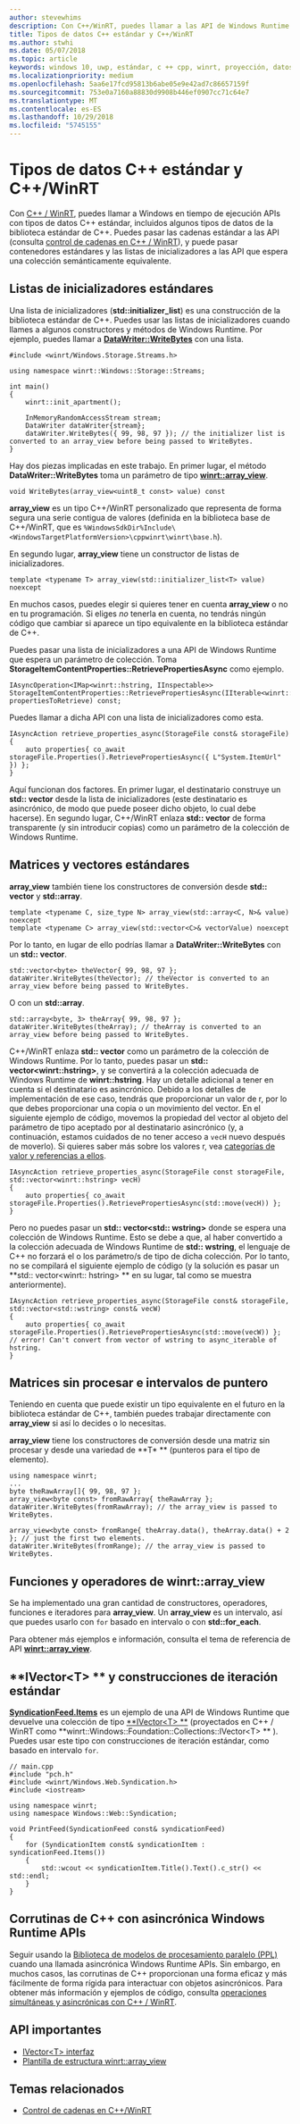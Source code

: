 ```yaml
---
author: stevewhims
description: Con C++/WinRT, puedes llamar a las API de Windows Runtime con tipos de datos C++ estándar.
title: Tipos de datos C++ estándar y C++/WinRT
ms.author: stwhi
ms.date: 05/07/2018
ms.topic: article
keywords: windows 10, uwp, estándar, c ++ cpp, winrt, proyección, datos, tipos
ms.localizationpriority: medium
ms.openlocfilehash: 5aa6e17fcd95813b6abe05e9e42ad7c86657159f
ms.sourcegitcommit: 753e0a7160a88830d9908b446ef0907cc71c64e7
ms.translationtype: MT
ms.contentlocale: es-ES
ms.lasthandoff: 10/29/2018
ms.locfileid: "5745155"
---
```

# <a name="standard-c-data-types-and-cwinrt"></a>Tipos de datos C++ estándar y C++/WinRT

Con [C++ / WinRT](/windows/uwp/cpp-and-winrt-apis/intro-to-using-cpp-with-winrt), puedes llamar a Windows en tiempo de ejecución APIs con tipos de datos C++ estándar, incluidos algunos tipos de datos de la biblioteca estándar de C++. Puedes pasar las cadenas estándar a las API (consulta [control de cadenas en C++ / WinRT](strings.md)), y puede pasar contenedores estándares y las listas de inicializadores a las API que espera una colección semánticamente equivalente.

## <a name="standard-initializer-lists"></a>Listas de inicializadores estándares
Una lista de inicializadores (**std::initializer_list**) es una construcción de la biblioteca estándar de C++. Puedes usar las listas de inicializadores cuando llames a algunos constructores y métodos de Windows Runtime. Por ejemplo, puedes llamar a [**DataWriter::WriteBytes**](/uwp/api/windows.storage.streams.datawriter.writebytes) con una lista.

```cppwinrt
#include <winrt/Windows.Storage.Streams.h>

using namespace winrt::Windows::Storage::Streams;

int main()
{
    winrt::init_apartment();

    InMemoryRandomAccessStream stream;
    DataWriter dataWriter{stream};
    dataWriter.WriteBytes({ 99, 98, 97 }); // the initializer list is converted to an array_view before being passed to WriteBytes.
}
```

Hay dos piezas implicadas en este trabajo. En primer lugar, el método **DataWriter::WriteBytes** toma un parámetro de tipo [**winrt::array_view**](/uwp/cpp-ref-for-winrt/array-view).

```cppwinrt
void WriteBytes(array_view<uint8_t const> value) const
```

 **array_view** es un tipo C++/WinRT personalizado que representa de forma segura una serie contigua de valores (definida en la biblioteca base de C++/WinRT, que es `%WindowsSdkDir%Include\<WindowsTargetPlatformVersion>\cppwinrt\winrt\base.h`).

En segundo lugar, **array_view** tiene un constructor de listas de inicializadores.

```cppwinrt
template <typename T> array_view(std::initializer_list<T> value) noexcept
```

En muchos casos, puedes elegir si quieres tener en cuenta **array_view** o no en tu programación. Si eliges *no* tenerla en cuenta, no tendrás ningún código que cambiar si aparece un tipo equivalente en la biblioteca estándar de C++.

Puedes pasar una lista de inicializadores a una API de Windows Runtime que espera un parámetro de colección. Toma **StorageItemContentProperties::RetrievePropertiesAsync** como ejemplo.

```cppwinrt
IAsyncOperation<IMap<winrt::hstring, IInspectable>> StorageItemContentProperties::RetrievePropertiesAsync(IIterable<winrt::hstring> propertiesToRetrieve) const;
```

Puedes llamar a dicha API con una lista de inicializadores como esta.

```cppwinrt
IAsyncAction retrieve_properties_async(StorageFile const& storageFile)
{
    auto properties{ co_await storageFile.Properties().RetrievePropertiesAsync({ L"System.ItemUrl" }) };
}
```

Aquí funcionan dos factores. En primer lugar, el destinatario construye un **std:: vector** desde la lista de inicializadores (este destinatario es asincrónico, de modo que puede poseer dicho objeto, lo cual debe hacerse). En segundo lugar, C++/WinRT enlaza **std:: vector** de forma transparente (y sin introducir copias) como un parámetro de la colección de Windows Runtime.

## <a name="standard-arrays-and-vectors"></a>Matrices y vectores estándares
**array_view** también tiene los constructores de conversión desde **std:: vector** y **std::array**.

```cppwinrt
template <typename C, size_type N> array_view(std::array<C, N>& value) noexcept
template <typename C> array_view(std::vector<C>& vectorValue) noexcept
```

Por lo tanto, en lugar de ello podrías llamar a **DataWriter::WriteBytes** con un **std:: vector**.

```cppwinrt
std::vector<byte> theVector{ 99, 98, 97 };
dataWriter.WriteBytes(theVector); // theVector is converted to an array_view before being passed to WriteBytes.
```

O con un **std::array**.

```cppwinrt
std::array<byte, 3> theArray{ 99, 98, 97 };
dataWriter.WriteBytes(theArray); // theArray is converted to an array_view before being passed to WriteBytes.
```

C++/WinRT enlaza **std:: vector** como un parámetro de la colección de Windows Runtime. Por lo tanto, puedes pasar un **std:: vector&lt;winrt::hstring&gt;**, y se convertirá a la colección adecuada de Windows Runtime de **winrt::hstring**. Hay un detalle adicional a tener en cuenta si el destinatario es asincrónico. Debido a los detalles de implementación de ese caso, tendrás que proporcionar un valor de r, por lo que debes proporcionar una copia o un movimiento del vector. En el siguiente ejemplo de código, movemos la propiedad del vector al objeto del parámetro de tipo aceptado por al destinatario asincrónico (y, a continuación, estamos cuidados de no tener acceso a `vecH` nuevo después de moverlo). Si quieres saber más sobre los valores r, vea [categorías de valor y referencias a ellos](cpp-value-categories.md).

```cppwinrt
IAsyncAction retrieve_properties_async(StorageFile const storageFile, std::vector<winrt::hstring> vecH)
{
    auto properties{ co_await storageFile.Properties().RetrievePropertiesAsync(std::move(vecH)) };
}
```

Pero no puedes pasar un **std:: vector&lt;std:: wstring&gt;** donde se espera una colección de Windows Runtime. Esto se debe a que, al haber convertido a la colección adecuada de Windows Runtime de **std:: wstring**, el lenguaje de C++ no forzará el o los parámetro/s de tipo de dicha colección. Por lo tanto, no se compilará el siguiente ejemplo de código (y la solución es pasar un **std:: vector&lt;winrt:: hstring&gt; ** en su lugar, tal como se muestra anteriormente).

```cppwinrt
IAsyncAction retrieve_properties_async(StorageFile const& storageFile, std::vector<std::wstring> const& vecW)
{
    auto properties{ co_await storageFile.Properties().RetrievePropertiesAsync(std::move(vecW)) }; // error! Can't convert from vector of wstring to async_iterable of hstring.
}
```

## <a name="raw-arrays-and-pointer-ranges"></a>Matrices sin procesar e intervalos de puntero
Teniendo en cuenta que puede existir un tipo equivalente en el futuro en la biblioteca estándar de C++, también puedes trabajar directamente con **array_view** si así lo decides o lo necesitas.

**array_view** tiene los constructores de conversión desde una matriz sin procesar y desde una variedad de **T&ast; ** (punteros para el tipo de elemento).

```cppwinrt
using namespace winrt;
...
byte theRawArray[]{ 99, 98, 97 };
array_view<byte const> fromRawArray{ theRawArray };
dataWriter.WriteBytes(fromRawArray); // the array_view is passed to WriteBytes.

array_view<byte const> fromRange{ theArray.data(), theArray.data() + 2 }; // just the first two elements.
dataWriter.WriteBytes(fromRange); // the array_view is passed to WriteBytes.
```

## <a name="winrtarrayview-functions-and-operators"></a>Funciones y operadores de winrt::array_view
Se ha implementado una gran cantidad de constructores, operadores, funciones e iteradores para **array_view**. Un **array_view** es un intervalo, así que puedes usarlo con `for` basado en intervalo o con **std::for_each**.

Para obtener más ejemplos e información, consulta el tema de referencia de API [**winrt::array_view**](/uwp/cpp-ref-for-winrt/array-view).

## <a name="ivectorlttgt-and-standard-iteration-constructs"></a>**IVector&lt;T&gt; ** y construcciones de iteración estándar
[**SyndicationFeed.Items**](/uwp/api/windows.web.syndication.syndicationfeed.items) es un ejemplo de una API de Windows Runtime que devuelve una colección de tipo [**IVector&lt;T&gt; **](/uwp/api/windows.foundation.collections.ivector_t_) (proyectados en C++ / WinRT como **winrt::Windows::Foundation::Collections::IVector&lt;T&gt; ** ). Puedes usar este tipo con construcciones de iteración estándar, como basado en intervalo `for`.

```cppwinrt
// main.cpp
#include "pch.h"
#include <winrt/Windows.Web.Syndication.h>
#include <iostream>

using namespace winrt;
using namespace Windows::Web::Syndication;

void PrintFeed(SyndicationFeed const& syndicationFeed)
{
    for (SyndicationItem const& syndicationItem : syndicationFeed.Items())
    {
        std::wcout << syndicationItem.Title().Text().c_str() << std::endl;
    }
}
```

## <a name="c-coroutines-with-asynchronous-windows-runtime-apis"></a>Corrutinas de C++ con asincrónica Windows Runtime APIs
Seguir usando la [Biblioteca de modelos de procesamiento paralelo (PPL)](/cpp/parallel/concrt/parallel-patterns-library-ppl) cuando una llamada asincrónica Windows Runtime APIs. Sin embargo, en muchos casos, las corrutinas de C++ proporcionan una forma eficaz y más fácilmente de forma rígida para interactuar con objetos asincrónicos. Para obtener más información y ejemplos de código, consulta [operaciones simultáneas y asincrónicas con C++ / WinRT](concurrency.md).

## <a name="important-apis"></a>API importantes
* [IVector&lt;T&gt; interfaz](/uwp/api/windows.foundation.collections.ivector_t_)
* [Plantilla de estructura winrt::array_view](/uwp/cpp-ref-for-winrt/array-view)

## <a name="related-topics"></a>Temas relacionados
* [Control de cadenas en C++/WinRT](strings.md)
